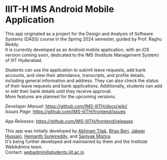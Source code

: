 # IIIT-H IMS Android Mobile Application

This app originated as a project for the Design and Analysis of Software Systems (DASS) course in the Spring 2024 semester, guided by Prof. Raghu Reddy. \
It is currently developed as an Android mobile application, with an iOS version coming soon, dedicated to the IMS (Institute Management System) of IIIT Hyderabad.

Students can use the application to submit leave requests, add bank accounts, and view their attendance, transcripts, and profile details, including general information and address. They can also check the status of their leave requests and bank applications. Additionally, students can add or edit their bank details until they receive approval. \
More features are planned for the upcoming versions.

_Developer Manual_: https://github.com/IMS-IIITH/docs/wiki/ \
_Issues Page_: https://github.com/IMS-IIITH/frontend/issues

_App Releases_: https://github.com/IMS-IIITH/frontend/releases

This app was initially developed by [Abhiram Tilak](https://github.com/abhiramtilakiiit), [Bhav Beri](https://github.com/bhavberi), [Jakeer Hussain](https://github.com/jakeer-hussain), [Hemanth Sunkireddy](https://github.com/hemanth-sunkireddy), and [Samyak Mishra](https://github.com/someyuck). \
It's being further developed and maintained by them and the Institute WebAdmins team. \
Contact: [webadmin@students.iiit.ac.in](mailto:webadmin@students.iiit.ac.in)
